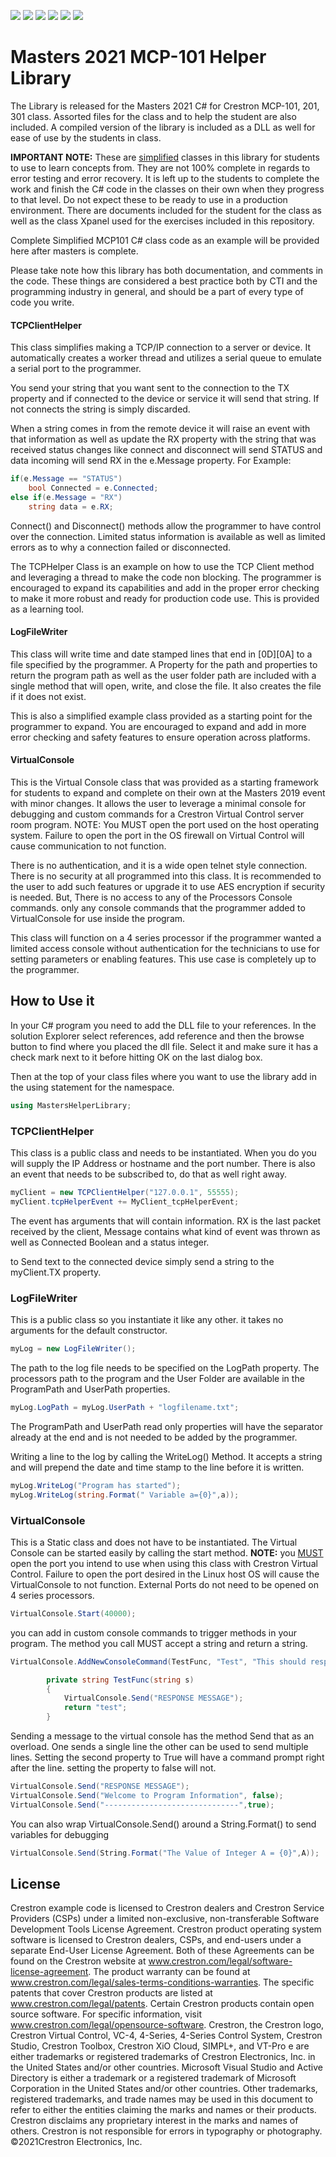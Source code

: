 ﻿<img src="https://img.shields.io/badge/Language-C Sharp-blue"> <img src="https://img.shields.io/badge/Platform-Crestron 4 series-blue"> <img src="https://img.shields.io/badge/Masters- 2021-blue">  <img src="https://img.shields.io/badge/Use-Educational-green"> <img src="https://img.shields.io/badge/Copyright-Crestron-blue"> <img src="https://img.shields.io/badge/License-Restricted-orange">

# Masters 2021 MCP-101 Helper Library 

 The Library is released for the Masters 2021  C# for Crestron MCP-101, 201, 301 class.  Assorted files for the class and to help the student are also included.    A compiled version of the library is included as a DLL as well for ease of use by the students in class. 

 **IMPORTANT NOTE:** These are <u>simplified</u> classes in this library for students to use to learn concepts from.  They are not 100% complete in regards to error testing and error recovery.  It is left up to the students to complete the work and finish the C# code in the classes  on their own when they progress to that level.   Do not expect these to be ready to use in a production environment.  There are documents included for the student for the class as well as the class Xpanel used for the exercises included in this repository.

Complete Simplified MCP101 C# class code as an example will be provided here after masters is complete.

Please take note how this library  has both documentation, and comments in the code.   These things are considered a best practice both by CTI and the programming industry in general, and should be a part of every type of code you write.    

#### **TCPClientHelper**

This class simplifies making a TCP/IP connection to a server or device. It automatically creates a worker thread and utilizes a serial queue to emulate a serial port to the programmer.  

You send your string that you want sent to the connection  to  the TX property and if connected to the device or service it will send that string. If not connects the string is simply discarded.

When a string comes in from the remote device it will raise an event with that information as well as update the RX property with the string that was received status changes like connect and disconnect will send STATUS and data incoming will send RX in the e.Message property.  For Example:

```C#
if(e.Message == "STATUS")
    bool Connected = e.Connected;
else if(e.Message = "RX")
    string data = e.RX;
```



 Connect() and Disconnect() methods allow the programmer to have control over the connection.  Limited status information is available as well as limited errors as to why a connection failed or disconnected.  

The TCPHelper Class is  an example on how to use the TCP Client method and leveraging a thread to make the code non blocking.  The programmer is encouraged to expand its capabilities and add in the proper error checking to make it more robust and ready for production code use.  This is provided as a learning tool.

#### **LogFileWriter**

This class will write time and date stamped  lines that end in [0D][0A] to a file specified by the programmer.  A Property for the path and properties to return the program path as well as the user folder path are included with a single method that will open, write, and close the file.  It also creates the file if it does not exist.  

This is also a simplified example class provided as a starting point for the programmer to expand.  You are encouraged to expand and add in more error checking and safety features to ensure operation across platforms.

#### **VirtualConsole**

This is the Virtual Console class that was provided as a starting framework for students to expand and complete on their own at the Masters 2019 event with minor changes. It allows the user to leverage a minimal console for debugging and custom commands for a Crestron Virtual Control server room program.  NOTE: You MUST open the port used on the host operating system.  Failure to open the port in the OS firewall on Virtual Control will cause communication to not function.

There is no authentication, and it is a wide open telnet style connection.  There is no security at all programmed into this class.  It is recommended to the user to add such features or upgrade it to use AES encryption if security is needed.  But, There is no access to any of the Processors Console commands. only any console commands that the programmer added to VirtualConsole for use inside the program.

This class will function on a 4 series processor if the programmer wanted a limited access console without authentication for the technicians to use for setting parameters or enabling features.  This use case is completely up to the programmer.




## How to Use it

 In your C# program you need to add the DLL file to your references.   In the solution Explorer select references, add reference and then the browse button to find where you placed the dll file.  Select it and make sure  it has a check mark next to it before hitting OK on the last dialog box.

Then at the top of your class files where you want to use the library add in the using statement for the namespace.
```C#
using MastersHelperLibrary;
```



### TCPClientHelper

This class is a public class and needs to be instantiated.  When you do you will supply the IP Address or hostname and the port number.   There is also an event that needs to be subscribed to, do that as well right away.
```C#
myClient = new TCPClientHelper("127.0.0.1", 55555);
myClient.tcpHelperEvent += MyClient_tcpHelperEvent;
```

The event has arguments that will contain information.   RX is the last packet received by the client, Message contains what kind of event was thrown as well as Connected Boolean and a status integer.

to Send text to the connected device simply send a string to the myClient.TX property.



### LogFileWriter

This is a public class so you instantiate it like any other. it takes no arguments for the default constructor.
```C#
myLog = new LogFileWriter();
```
The path to the log file needs to be specified on the LogPath property.    The processors path to the program and the User Folder are available in the ProgramPath and UserPath properties.

```c#
myLog.LogPath = myLog.UserPath + "logfilename.txt";
```
The ProgramPath and UserPath read only properties will have the separator already at the end and is not needed to be added by the programmer.

Writing a line to the log by calling the WriteLog() Method. It accepts a string and will prepend the date and time stamp to the line before it is written. 

```c#
myLog.WriteLog("Program has started");
myLog.WriteLog(string.Format(" Variable a={0}",a));
```



### VirtualConsole

This is a Static class and does not have to be instantiated.   The Virtual Console can be started easily by calling the start method.
**NOTE:** you <u>MUST</u> open the port you intend to use when using this class with Crestron Virtual Control.   Failure to open the port desired in the Linux host OS will cause the VirtualConsole to not function.  External Ports do not need to be opened on 4 series processors.

```C#
VirtualConsole.Start(40000);
```

you can add in custom console commands to trigger methods in your program.   The method you call MUST accept a string and return a string.
```C#
VirtualConsole.AddNewConsoleCommand(TestFunc, "Test", "This should respond with a message");

        private string TestFunc(string s)
        {
            VirtualConsole.Send("RESPONSE MESSAGE");
            return "test";
        }
```

Sending a message to the virtual console has the method Send that as an overload.   One sends a single line the other can be used to send multiple lines.  Setting the second property to True will have a command prompt right after the line.  setting the property to false will not.

```c#
VirtualConsole.Send("RESPONSE MESSAGE");
VirtualConsole.Send("Welcome to Program Information", false);
VirtualConsole.Send("------------------------------",true);
```

You can also wrap VirtualConsole.Send() around a String.Format() to send variables for debugging

```c#
VirtualConsole.Send(String.Format("The Value of Integer A = {0}",A));
```



## License

Crestron example code is licensed to Crestron dealers and Crestron Service Providers (CSPs) under a limited non-exclusive, non-transferable Software Development Tools License Agreement. Crestron product operating system software is licensed to Crestron dealers, CSPs, and end-users under a separate End-User License Agreement. Both of these Agreements can be found on the Crestron website at www.crestron.com/legal/software-license-agreement. The product warranty can be found at www.crestron.com/legal/sales-terms-conditions-warranties. The specific patents that cover Crestron products are listed at www.crestron.com/legal/patents. Certain Crestron products contain open source software. For specific information, visit www.crestron.com/legal/opensource-software. Crestron, the Crestron logo, Crestron Virtual Control, VC-4, 4-Series, 4-Series Control System, Crestron Studio, Crestron Toolbox, Crestron XiO Cloud, SIMPL+, and VT-Pro e are either trademarks or registered trademarks of Crestron Electronics, Inc. in the United States and/or other countries. Microsoft Visual Studio and Active Directory is either a trademark or a registered trademark of Microsoft Corporation in the United States and/or other countries. Other trademarks, registered trademarks, and trade names may be used in this document to refer to either the entities claiming the marks and names or their products. Crestron disclaims any proprietary interest in the marks and names of others. Crestron is not responsible for errors in typography or photography. ©2021Crestron Electronics, Inc.